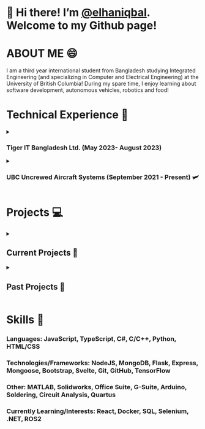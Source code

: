 # 👋 Hi there! I’m [@elhaniqbal](https://www.github.com/elhaniqbal). Welcome to my Github page!


# ABOUT ME 😄
I am a third year international student from Bangladesh studying Integrated Engineering (and specializing in Computer and Electrical Engineering) at the University of British Columbia! 
During my spare time, I enjoy learning about software development, autonomous vehicles, robotics and food!


# Technical Experience 🤖
<details>
<summary> <h3> Tiger IT Bangladesh Ltd. (May 2023- August 2023) </h3></summary>
<br/>
### Software Engineer Intern
This was my first experience with the software industry. Furthermore, this was also my first experience with Machine Learning. I spent most of my internship getting introduced to machine learning. I performed extensive tests on different machine learning models to determine their applicability for real time inference. Furthermore, I spearheaded the development of a web app to perform action recognition on live camera feeds using TensorFlow, Flask, OpenCV and Python. 
</details>
<details>
<summary link: https://www.ubcuas.com/ > <h3>UBC Uncrewed Aircraft Systems (September 2021 - Present) 🛩️</h3> </summary>
<br/>
  
### Software Developer & Administrative Member (September 2022 - Present) 
This is my current role at my design team where I help build software systems that help run our competition drones and aircraft. 
I developed a ligthweight front end of our new ground control stataion software using TypeScript and Svelte and incorporated elements such as a QR scanner and set up endpoints to improve overall usage of competition software.
I am currently working on processing camera feeds to send to our machine learning model and also to other subsystems using Python
I also work as an administrative member where I help in the organization and execution of tasks and responsibilities such as sponsorship, engagement and management.

### Payload Systems Member (September 2021 - April 2022)
I worked as the payload systems member where I helped ideate and prototype concepts for a lightweight claw system that can attach to our main drone and pick up objects efficiently.
This was for the AEAC competition that took place in Southport, Manitoba. Through this role, I learnt how to use SolidWorks and make effective mechanical systems 
and also nourished my interpersonal skills such as teamwork and communication.

</details>

# Projects 💻
<details>
<summary> <h2 align: center > Current Projects 🎯</h2></summary>
<br/>
  
### Trash-E (Autonomous Underwater Trash Collection Robot) 
This is one of my most ambitious project yet. I am working on the software and electrical aspects of the project. I am currently using ROS for the main robot and using python to perform self navigation, trash detection and also controlling the movement mechanism. There are plans for an Android/iOS app. Via this project, I hope to gain extensive knowlege and expertise in ROS, integrating ML models and networking protocols such as TCP/IP and UDP. I also hope to gain experience with PCB design!

### Portfolio Site (Personal Project)
This is a project I wanted to work on for a long time. I intend to use React and TypeScript to make a dynamic portfolio page. The project is currently in progress.
</details>

<details>
<summary> <h2>Past Projects 🦾 </h2>  </summary>
<br/>

### [The UkeBox 🎸](https://www.youtube.com/watch?v=JwMDRXbq4SY)(Team Project)
This is a capstone team project for a course where we built a fully autonomous ukulele player from scratch. Users will be able to select songs using buttons and once the song is 
selected the system will play the melody of that song on the ukulele. I devised the power system which quadrupled operation time using buck converter and a laptop battery and performing extensive tests. I also worked on basic arduino code for the playing mechanism and followed the I2C communication protocol to set up communication between the user interface and the primary Arduino Mega. 

### 32-bit Integer Calculator (Course Project) 
This calculator was built using 8051 Assembly on a Altera DE0-CV board and can perform various functions such as addition, subtraction, division, multiplication and square root. I really enjoyed this project as it taught me about programming on a lower level!

### VHDL Alarm Clock (Course Project)
As part of my course, I also completed an alarm clock which I programmed using VHDL. This project was my first experience with HDLs(Hardware Description Languages)!

### [Health App](https://github.com/arafimam/HealthApp) (Team Project) 
I co-produced a full stack web application with [@arafImam](https://github.com/arafimam) that calculates user BMI and generates health reports based on calorie intake. I primarily worked on the front end and styled elements using Bootstrap, EJS and JavaScript. I added elements such as form validation and reorganized files for faster and efficient code. 

### Line Following Robot (Course Project)
I built a line following robot using an L298n motor driver, an Arduino Uno and QR1114 sensors. This project was part of a course where the goal was to learn how to use different electrical components and troubleshoot circuits. The project helped nourish my skills in soldering, circuit analysis and troubleshooting.

### [eatLocal](https://github.com/elhaniqbal/eatLocal) (Personal Project)
This is a full stack web application that allows users to review, add, update and delete restaurants of different cuisines. Its primarily intended for immigrants in North America who want a sense of home and can find restaurants that serve authentic local cuisine of their nationalities. I used JavaScript and frameworks such as MongoDB, Express and Mongoose to perform CRUD operations and basic error handling. 
I used Passport.js for authentication and authorization. The front end was built using EJS, Bootstrap, HTML/CSS. 

This course is special to me as this was my entry point to learning web development. The project is based on and inspired by the YelpCamp project by Colt Steele on Udemy. This project taught me a lot about web development!

### Semi-Autonomous Claw (Team Project)
This was a team project for a course where we had to develop a claw system to automatically grab and hold onto objects of different shapes and sizes. We used an Arduino UNO, a sonar and a servo motor. I helped ideate and prototype different concepts and helped in construction of the final claw. I also aided in creating an effective e-poster using Office Suite to provide an overview of the project to all stakeholders.
</details>

# Skills 🧰
### Languages: JavaScript, TypeScript, C#, C/C++, Python, HTML/CSS
### Technologies/Frameworks: NodeJS, MongoDB, Flask, Express, Mongoose, Bootstrap, Svelte, Git, GitHub, TensorFlow
### Other: MATLAB, Solidworks, Office Suite, G-Suite, Arduino, Soldering, Circuit Analysis, Quartus
### Currently Learning/Interests: React, Docker, SQL, Selenium, .NET, ROS2
